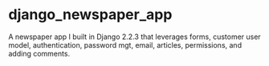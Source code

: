 # django_newspaper_app
A newspaper app I built in Django 2.2.3 that leverages forms, customer user model, authentication, password mgt, email, articles, permissions, and adding comments.
